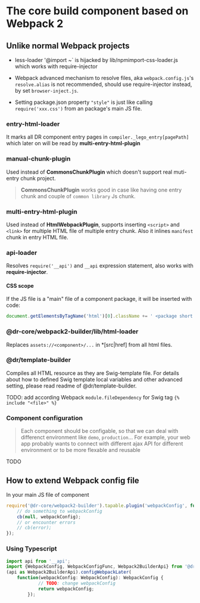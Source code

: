 The core build component based on Webpack 2
=========
## Unlike normal Webpack projects

- less-loader '@import ~<package>` is hijacked by lib/npmimport-css-loader.js which works with require-injector

- Webpack advanced mechanism to resolve files, aka `webpack.config.js`'s `resolve.alias` is not recommended,
should use require-injector instead, by set `browser-inject.js`.

- Setting package.json property `"style"` is just like calling `require('xxx.css')` from an package's main JS file.

### entry-html-loader
It marks all DR component entry pages in `compiler._lego_entry[pagePath]` which later on will be read by
**multi-entry-html-plugin**

### manual-chunk-plugin
Used instead of **CommonsChunkPlugin** which doesn't support real muti-entry chunk project.
> **CommonsChunkPlugin** works good in case like having one entry chunk and couple of `common library` Js chunk.

### multi-entry-html-plugin
Used instead of **HtmlWebpackPlugin**, supports inserting `<script>` and `<link>` for multiple HTML file of multiple entry chunk.
Also it inlines `manifest` chunk in entry HTML file.

### api-loader
Resolves `require('__api')` and `__api` expression statement, also works with **require-injector**.
#### CSS scope
If the JS file is a "main" file of a component package, it will be inserted with code:
```js
document.getElementsByTagName('html')[0].className += ' <package short name>';
```

### @dr-core/webpack2-builder/lib/html-loader
Replaces `assets://<component>/...` in *[src|href] from all html files.

### @dr/template-builder
Compiles all HTML resource as they are Swig-template file.
For details about how to defined Swig template local variables and other advanced setting,
please read readme of @dr/template-builder.

TODO: add according Webpack `module.fileDependency` for Swig tag `{% include "<file>" %}`

### Component configuration
> Each component should be configable, so that we can deal with differenct environment like `demo`, `production`...
For example, your web app probably wants to connect with different ajax API for different environment or to be more flexable and
reusable

TODO

## How to extend Webpack config file
In your main JS file of component
```js
require('@dr-core/webpack2-builder').tapable.plugin('webpackConfig', function(webpackConfig, cb) {
	// do something to webpackConfig
	cb(null, webpackConfig);
	// or encounter errors
	// cb(error);
});
```
### Using Typescript 
```ts
import api from '__api';
import {WebpackConfig, WebpackConfigFunc, Webpack2BuilderApi} from '@dr-core/webpack2-builder/main';
(api as Webpack2BuilderApi).configWebpackLater(
	function(webpackConfig: WebpackConfig): WebpackConfig {
			// TODO: change webpackConfig
			return webpackConfig;
		});
```
